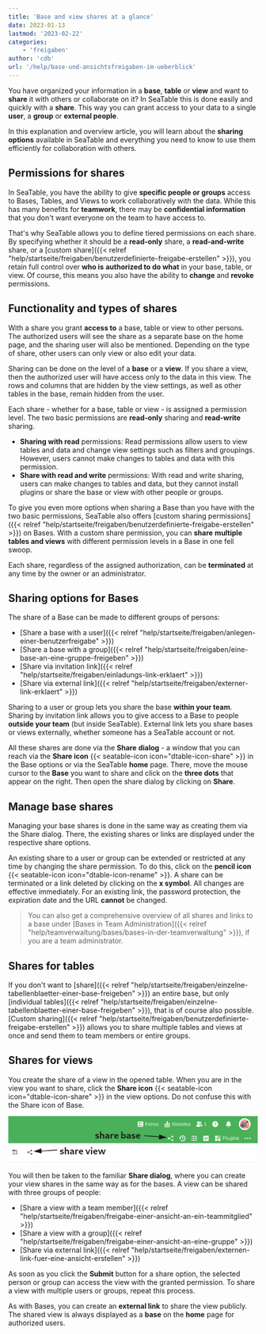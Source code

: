 ```yaml
---
title: 'Base and view shares at a glance'
date: 2023-01-13
lastmod: '2023-02-22'
categories:
    - 'freigaben'
author: 'cdb'
url: '/help/base-und-ansichtsfreigaben-im-ueberblick'
---
```


You have organized your information in a **base**, **table** or **view** and want to **share** it with others or collaborate on it? In SeaTable this is done easily and quickly with a **share**. This way you can grant access to your data to a single **user**, a **group** or **external people**.

In this explanation and overview article, you will learn about the **sharing options** available in SeaTable and everything you need to know to use them efficiently for collaboration with others.

## Permissions for shares

In SeaTable, you have the ability to give **specific people or groups** access to Bases, Tables, and Views to work collaboratively with the data. While this has many benefits for **teamwork**, there may be **confidential information** that you don't want everyone on the team to have access to.

That's why SeaTable allows you to define tiered permissions on each share. By specifying whether it should be a **read-only** share, a **read-and-write** share, or a [custom share]({{< relref "help/startseite/freigaben/benutzerdefinierte-freigabe-erstellen" >}}), you retain full control over **who is** **authorized to do what** in your base, table, or view. Of course, this means you also have the ability to **change** and **revoke** permissions.

## Functionality and types of shares

With a share you grant **access to** a base, table or view to other persons. The authorized users will see the share as a separate base on the home page, and the sharing user will also be mentioned. Depending on the type of share, other users can only view or also edit your data.

Sharing can be done on the level of a **base** or a **view**. If you share a view, then the authorized user will have access only to the data in this view. The rows and columns that are hidden by the view settings, as well as other tables in the base, remain hidden from the user.

Each share - whether for a base, table or view - is assigned a permission level. The two basic permissions are **read-only** sharing and **read-write** sharing.

- **Sharing with read** permissions: Read permissions allow users to view tables and data and change view settings such as filters and groupings. However, users cannot make changes to tables and data with this permission.
- **Share with read and write** permissions: With read and write sharing, users can make changes to tables and data, but they cannot install plugins or share the base or view with other people or groups.

To give you even more options when sharing a Base than you have with the two basic permissions, SeaTable also offers [custom sharing permissions]({{< relref "help/startseite/freigaben/benutzerdefinierte-freigabe-erstellen" >}}) on Bases. With a custom share permission, you can **share** **multiple tables and views** with different permission levels in a Base in one fell swoop.

Each share, regardless of the assigned authorization, can be **terminated** at any time by the owner or an administrator.

## Sharing options for Bases

The share of a Base can be made to different groups of persons:

- [Share a base with a user]({{< relref "help/startseite/freigaben/anlegen-einer-benutzerfreigabe" >}})
- [Share a base with a group]({{< relref "help/startseite/freigaben/eine-base-an-eine-gruppe-freigeben" >}})
- [Share via invitation link]({{< relref "help/startseite/freigaben/einladungs-link-erklaert" >}})
- [Share via external link]({{< relref "help/startseite/freigaben/externer-link-erklaert" >}})

Sharing to a user or group lets you share the base **within your team**. Sharing by invitation link allows you to give access to a Base to people **outside your team** (but inside SeaTable). External link lets you share bases or views externally, whether someone has a SeaTable account or not.

All these shares are done via the **Share** **dialog** - a window that you can reach via the **Share icon** {{< seatable-icon icon="dtable-icon-share" >}} in the Base options or via the SeaTable **home** page. There, move the mouse cursor to the **Base** you want to share and click on the **three dots** that appear on the right. Then open the share dialog by clicking on **Share**.

## Manage base shares

Managing your base shares is done in the same way as creating them via the Share dialog. There, the existing shares or links are displayed under the respective share options.

An existing share to a user or group can be extended or restricted at any time by changing the share permission. To do this, click on the **pencil icon** {{< seatable-icon icon="dtable-icon-rename" >}}. A share can be terminated or a link deleted by clicking on the **x symbol**. All changes are effective immediately. For an existing link, the password protection, the expiration date and the URL **cannot** be changed.

> You can also get a comprehensive overview of all shares and links to a base under [Bases in Team Administration]({{< relref "help/teamverwaltung/bases/bases-in-der-teamverwaltung" >}}), if you are a team administrator.

## Shares for tables

If you don't want to [share]({{< relref "help/startseite/freigaben/einzelne-tabellenblaetter-einer-base-freigeben" >}}) an entire base, but only [individual tables]({{< relref "help/startseite/freigaben/einzelne-tabellenblaetter-einer-base-freigeben" >}}), that is of course also possible. [Custom sharing]({{< relref "help/startseite/freigaben/benutzerdefinierte-freigabe-erstellen" >}}) allows you to share multiple tables and views at once and send them to team members or entire groups.

## Shares for views

You create the share of a view in the opened table. When you are in the view you want to share, click the **Share icon** {{< seatable-icon icon="dtable-icon-share" >}} in the view options. Do not confuse this with the Share icon of Base.

![Sharing icons in a base](images/share-icons-new-1.png)

You will then be taken to the familiar **Share dialog**, where you can create your view shares in the same way as for the bases. A view can be shared with three groups of people:

- [Share a view with a team member]({{< relref "help/startseite/freigaben/freigabe-einer-ansicht-an-ein-teammitglied" >}})
- [Share a view with a group]({{< relref "help/startseite/freigaben/freigabe-einer-ansicht-an-eine-gruppe" >}})
- [Share via external link]({{< relref "help/startseite/freigaben/externen-link-fuer-eine-ansicht-erstellen" >}})

As soon as you click the **Submit** button for a share option, the selected person or group can access the view with the granted permission. To share a view with multiple users or groups, repeat this process.

As with Bases, you can create an **external link** to share the view publicly. The shared view is always displayed as a **base** on the **home** page for authorized users.
